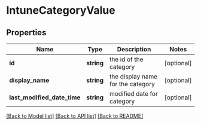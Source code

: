 # IntuneCategoryValue

## Properties
Name | Type | Description | Notes
------------ | ------------- | ------------- | -------------
**id** | **string** | the id of the category | [optional] 
**display_name** | **string** | the display name for the category | [optional] 
**last_modified_date_time** | **string** | modified date for category | [optional] 

[[Back to Model list]](../README.md#documentation-for-models) [[Back to API list]](../README.md#documentation-for-api-endpoints) [[Back to README]](../README.md)

